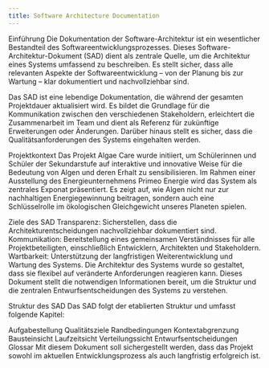 ```yaml
---
title: Software Architecture Documentation
---
```


Einführung
Die Dokumentation der Software-Architektur ist ein wesentlicher Bestandteil des Softwareentwicklungsprozesses. Dieses Software-Architektur-Dokument (SAD) dient als zentrale Quelle, um die Architektur eines Systems umfassend zu beschreiben. Es stellt sicher, dass alle relevanten Aspekte der Softwareentwicklung – von der Planung bis zur Wartung – klar dokumentiert und nachvollziehbar sind.

Das SAD ist eine lebendige Dokumentation, die während der gesamten Projektdauer aktualisiert wird. Es bildet die Grundlage für die Kommunikation zwischen den verschiedenen Stakeholdern, erleichtert die Zusammenarbeit im Team und dient als Referenz für zukünftige Erweiterungen oder Änderungen. Darüber hinaus stellt es sicher, dass die Qualitätsanforderungen des Systems eingehalten werden.

Projektkontext
Das Projekt Algae Care wurde initiiert, um Schülerinnen und Schüler der Sekundarstufe auf interaktive und innovative Weise für die Bedeutung von Algen und deren Erhalt zu sensibilisieren. Im Rahmen einer Ausstellung des Energieunternehmens Primeo Energie wird das System als zentrales Exponat präsentiert. Es zeigt auf, wie Algen nicht nur zur nachhaltigen Energiegewinnung beitragen, sondern auch eine Schlüsselrolle im ökologischen Gleichgewicht unseres Planeten spielen.

Ziele des SAD
Transparenz: Sicherstellen, dass die Architekturentscheidungen nachvollziehbar dokumentiert sind.
Kommunikation: Bereitstellung eines gemeinsamen Verständnisses für alle Projektbeteiligten, einschließlich Entwicklern, Architekten und Stakeholdern.
Wartbarkeit: Unterstützung der langfristigen Weiterentwicklung und Wartung des Systems.
Die Architektur des Systems wurde so gestaltet, dass sie flexibel auf veränderte Anforderungen reagieren kann. Dieses Dokument stellt die notwendigen Informationen bereit, um die Struktur und die zentralen Entwurfsentscheidungen des Systems zu verstehen.

Struktur des SAD
Das SAD folgt der etablierten Struktur und umfasst folgende Kapitel:

Aufgabestellung
Qualitätsziele
Randbedingungen
Kontextabgrenzung
Bausteinsicht
Laufzeitsicht
Verteilungssicht
Entwurfsentscheidungen
Glossar
Mit diesem Dokument soll sichergestellt werden, dass das Projekt sowohl im aktuellen Entwicklungsprozess als auch langfristig erfolgreich ist.